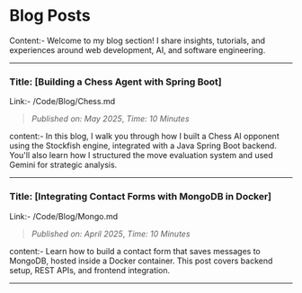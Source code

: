 # Blog Posts

Content:- Welcome to my blog section! I share insights, tutorials, and experiences around web development, AI, and software engineering.

---
### Title:  [Building a Chess Agent with Spring Boot]
Link:- /Code/Blog/Chess.md
> *Published on: May 2025*,
> *Time: 10 Minutes*

content:- In this blog, I walk you through how I built a Chess AI opponent using the Stockfish engine, integrated with a Java Spring Boot backend. You'll also learn how I structured the move evaluation system and used Gemini for strategic analysis.

---
### Title: [Integrating Contact Forms with MongoDB in Docker]
Link:- /Code/Blog/Mongo.md
> *Published on: April 2025*,
> *Time: 10 Minutes*

content:- Learn how to build a contact form that saves messages to MongoDB, hosted inside a Docker container. This post covers backend setup, REST APIs, and frontend integration.

---

